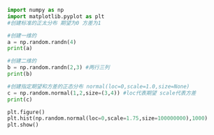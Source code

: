 
<BlogInfo title="5.正态分布" author="白日梦想猿" pv=0 read_times=0 pre_cost_time=0分18秒 category="numpy学习" tag_list="['numpy学习']" create_time="2020.04.22 13:43:40" update_time="2021.08.19 17:15:24" />

```python
import numpy as np
import matplotlib.pyplot as plt
#创建标准的正太分布 期望为0 方差为1

#创建一维的
a = np.random.randn(4)
print(a)

#创建二维的
b = np.random.randn(2,3) #两行三列
print(b)

#创建指定期望和方差的正态分布 normal(loc=0,scale=1.0,size=None)
c = np.random.normal(1,2,size=(3,4)) #loc代表期望 scale代表方差
print(c)

plt.figure()
plt.hist(np.random.normal(loc=0,scale=1.75,size=100000000),1000)
plt.show()
```
